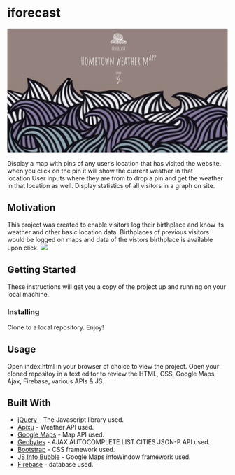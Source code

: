 # iforecast
<img src="assets/images/poster.jpg?raw=true" >

Display a map with pins of any user’s location that has visited the website. when you click on the pin it will show the current weather in that location.User inputs where they are from to drop a pin and get the weather in that location as well. Display statistics of all visitors in a graph on site.

## Motivation

This project was created to enable visitors log their birthplace and know its weather and other basic location data. Birthplaces of previous visitors would be logged on maps and data of the vistors birthplace is available upon click.
<img src="https://d26dzxoao6i3hh.cloudfront.net/items/0d3k1C3A133a0o053s3c/Screen%20Recording%202017-10-12%20at%2003.28%20PM.gif?v=627d7623?raw=true" >

## Getting Started

These instructions will get you a copy of the project up and running on your local machine.

### Installing

Clone to a local repository. Enjoy!

## Usage

Open index.html in your browser of choice to view the project.
Open your cloned repositoy in a text editor to review the HTML, CSS, Google Maps, Ajax, Firebase, various APIs & JS.


## Built With

* [jQuery](http://api.jquery.com/) - The Javascript library used.
* [Apixu](https://www.apixu.com/api.aspx) - Weather API used.
* [Google Maps](https://developers.google.com/maps/documentation/javascript/) - Map API used.
* [Geobytes](http://geobytes.com/free-ajax-cities-jsonp-api/) - AJAX AUTOCOMPLETE LIST CITIES JSON-P API used.
* [Bootstrap](http://getbootstrap.com/docs/4.0/getting-started/introduction/) - CSS framework used.
* [JS Info Bubble](https://github.com/googlemaps/js-info-bubble) - Google Maps infoWindow framework used.
* [Firebase](https://firebase.google.com/docs/) - database used.



